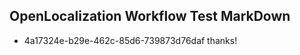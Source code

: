 ## OpenLocalization Workflow Test MarkDown
* 4a17324e-b29e-462c-85d6-739873d76daf thanks!

<!--HONumber=Aug16_HO4-->


